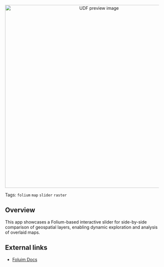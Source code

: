 <!--fused:preview-->
<p align="center"><img src="https://fused-magic.s3.amazonaws.com/thumbnails/apps-public/NDVI_Slider_Example.png" width="600" alt="UDF preview image"></p>

<!--fused:tags-->
Tags: `folium` `map` `slider` `raster`

<!--fused:readme-->
## Overview

This app showcases a Folium-based interactive slider for side-by-side comparison of geospatial layers, enabling dynamic exploration and analysis of overlaid maps.

## External links

- [Foluim Docs](https://python-visualization.github.io/folium/latest/getting_started.html)

